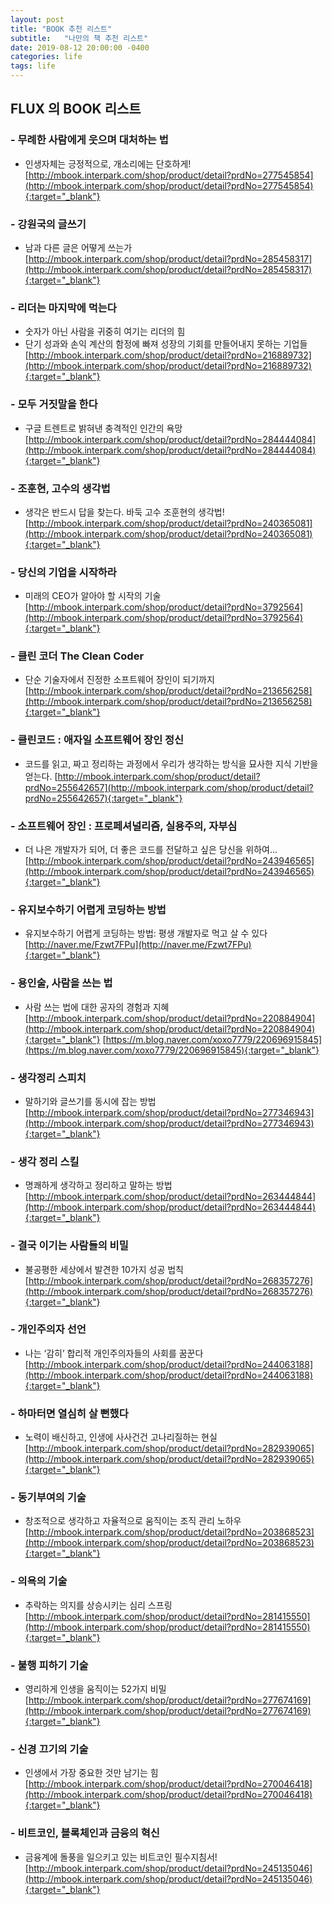 ```yaml
---
layout: post
title: "BOOK 추천 리스트"
subtitle:   "나만의 책 추천 리스트"
date: 2019-08-12 20:00:00 -0400
categories: life
tags: life
---
```


## FLUX 의 BOOK 리스트

### - 무례한 사람에게 웃으며 대처하는 법
- 인생자체는 긍정적으로, 개소리에는 단호하게!
[http://mbook.interpark.com/shop/product/detail?prdNo=277545854](http://mbook.interpark.com/shop/product/detail?prdNo=277545854){:target="_blank"}

### - 강원국의 글쓰기
- 남과 다른 글은 어떻게 쓰는가
[http://mbook.interpark.com/shop/product/detail?prdNo=285458317](http://mbook.interpark.com/shop/product/detail?prdNo=285458317){:target="_blank"}

### - 리더는 마지막에 먹는다
- 숫자가 아닌 사람을 귀중히 여기는 리더의 힘
- 단기 성과와 손익 계산의 함정에 빠져 성장의 기회를 만들어내지 못하는 기업들
[http://mbook.interpark.com/shop/product/detail?prdNo=216889732](http://mbook.interpark.com/shop/product/detail?prdNo=216889732){:target="_blank"}

### - 모두 거짓말을 한다
- 구글 트렌트로 밝혀낸 충격적인 인간의 욕망
[http://mbook.interpark.com/shop/product/detail?prdNo=284444084](http://mbook.interpark.com/shop/product/detail?prdNo=284444084){:target="_blank"}

### - 조훈현, 고수의 생각법
- 생각은 반드시 답을 찾는다. 바둑 고수 조훈현의 생각법!
[http://mbook.interpark.com/shop/product/detail?prdNo=240365081](http://mbook.interpark.com/shop/product/detail?prdNo=240365081){:target="_blank"}

### - 당신의 기업을 시작하라
- 미래의 CEO가 알아야 할 시작의 기술
[http://mbook.interpark.com/shop/product/detail?prdNo=3792564](http://mbook.interpark.com/shop/product/detail?prdNo=3792564){:target="_blank"}

### - 클린 코더 The Clean Coder
- 단순 기술자에서 진정한 소프트웨어 장인이 되기까지
[http://mbook.interpark.com/shop/product/detail?prdNo=213656258](http://mbook.interpark.com/shop/product/detail?prdNo=213656258){:target="_blank"}

### - 클린코드 : 애자일 소프트웨어 장인 정신
- 코드를 읽고, 짜고 정리하는 과정에서 우리가 생각하는 방식을 묘사한 지식 기반을 얻는다.
[http://mbook.interpark.com/shop/product/detail?prdNo=255642657](http://mbook.interpark.com/shop/product/detail?prdNo=255642657){:target="_blank"}

### - 소프트웨어 장인 : 프로페셔널리즘, 실용주의, 자부심
- 더 나은 개발자가 되어, 더 좋은 코드를 전달하고 싶은 당신을 위하여...
[http://mbook.interpark.com/shop/product/detail?prdNo=243946565](http://mbook.interpark.com/shop/product/detail?prdNo=243946565){:target="_blank"}

### - 유지보수하기 어렵게 코딩하는 방법
- 유지보수하기 어렵게 코딩하는 방법: 평생 개발자로 먹고 살 수 있다
[http://naver.me/Fzwt7FPu](http://naver.me/Fzwt7FPu){:target="_blank"}

### - 용인술, 사람을 쓰는 법
- 사람 쓰는 법에 대한 공자의 경험과 지혜 
[http://mbook.interpark.com/shop/product/detail?prdNo=220884904](http://mbook.interpark.com/shop/product/detail?prdNo=220884904){:target="_blank"}
[https://m.blog.naver.com/xoxo7779/220696915845](https://m.blog.naver.com/xoxo7779/220696915845){:target="_blank"}

### - 생각정리 스피치 
- 말하기와 글쓰기를 동시에 잡는 방법 
[http://mbook.interpark.com/shop/product/detail?prdNo=277346943](http://mbook.interpark.com/shop/product/detail?prdNo=277346943){:target="_blank"}

### - 생각 정리 스킬
- 명쾌하게 생각하고 정리하고 말하는 방법
[http://mbook.interpark.com/shop/product/detail?prdNo=263444844](http://mbook.interpark.com/shop/product/detail?prdNo=263444844){:target="_blank"}

### - 결국 이기는 사람들의 비밀
- 불공평한 세상에서 발견한 10가지 성공 법칙
[http://mbook.interpark.com/shop/product/detail?prdNo=268357276](http://mbook.interpark.com/shop/product/detail?prdNo=268357276){:target="_blank"}

### - 개인주의자 선언
- 나는 ‘감히’ 합리적 개인주의자들의 사회를 꿈꾼다
[http://mbook.interpark.com/shop/product/detail?prdNo=244063188](http://mbook.interpark.com/shop/product/detail?prdNo=244063188){:target="_blank"}

### - 하마터면 열심히 살 뻔했다
- 노력이 배신하고, 인생에 사사건건 고나리질하는 현실
[http://mbook.interpark.com/shop/product/detail?prdNo=282939065](http://mbook.interpark.com/shop/product/detail?prdNo=282939065){:target="_blank"}

### - 동기부여의 기술
- 창조적으로 생각하고 자율적으로 움직이는 조직 관리 노하우
[http://mbook.interpark.com/shop/product/detail?prdNo=203868523](http://mbook.interpark.com/shop/product/detail?prdNo=203868523){:target="_blank"}

### - 의욕의 기술
- 추락하는 의지를 상승시키는 심리 스프링 
[http://mbook.interpark.com/shop/product/detail?prdNo=281415550](http://mbook.interpark.com/shop/product/detail?prdNo=281415550){:target="_blank"}

### - 불행 피하기 기술 
- 영리하게 인생을 움직이는 52가지 비밀 
[http://mbook.interpark.com/shop/product/detail?prdNo=277674169](http://mbook.interpark.com/shop/product/detail?prdNo=277674169){:target="_blank"}

### - 신경 끄기의 기술 
- 인생에서 가장 중요한 것만 남기는 힘 
[http://mbook.interpark.com/shop/product/detail?prdNo=270046418](http://mbook.interpark.com/shop/product/detail?prdNo=270046418){:target="_blank"}

### - 비트코인, 블록체인과 금융의 혁신 
- 금융계에 돌풍을 일으키고 있는 비트코인 필수지침서!
[http://mbook.interpark.com/shop/product/detail?prdNo=245135046](http://mbook.interpark.com/shop/product/detail?prdNo=245135046){:target="_blank"}

